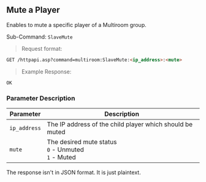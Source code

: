 ## Mute a Player

Enables to mute a specific player of a Multiroom group.

Sub-Command: `SlaveMute`

> Request format:

```html
GET /httpapi.asp?command=multiroom:SlaveMute:<ip_address>:<mute>
```

> Example Response:

```plaintext
OK
```

### Parameter Description

Parameter | Description
---|---
`ip_address` | The IP address of the child player which should be muted
`mute` | The desired mute status<br>`0` - Unmuted<br>`1` - Muted


<aside class="notice">
The response isn't in JSON format. It is just plaintext.
</aside>
